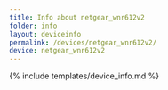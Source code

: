 ```yaml
---
title: Info about netgear_wnr612v2
folder: info
layout: deviceinfo
permalink: /devices/netgear_wnr612v2/
device: netgear_wnr612v2
---
```

{% include templates/device_info.md %}
